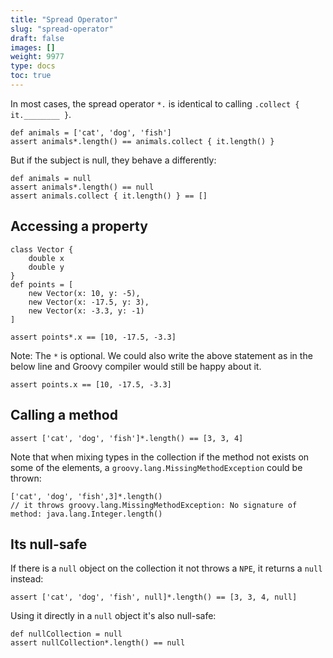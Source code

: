 ```yaml
---
title: "Spread Operator"
slug: "spread-operator"
draft: false
images: []
weight: 9977
type: docs
toc: true
---
```


In most cases, the spread operator `*.` is identical to calling `.collect { it.________ }`.

```
def animals = ['cat', 'dog', 'fish']
assert animals*.length() == animals.collect { it.length() }
```

But if the subject is null, they behave a differently:

```
def animals = null
assert animals*.length() == null
assert animals.collect { it.length() } == []
```


## Accessing a property
```
class Vector {
    double x
    double y
}
def points = [
    new Vector(x: 10, y: -5),
    new Vector(x: -17.5, y: 3),
    new Vector(x: -3.3, y: -1)
]

assert points*.x == [10, -17.5, -3.3]
```

Note: The `*` is optional. We could also write the above statement as in the below line and Groovy compiler would still be happy about it.

```
assert points.x == [10, -17.5, -3.3]
```



## Calling a method
```
assert ['cat', 'dog', 'fish']*.length() == [3, 3, 4]
```

Note that when mixing types in the collection if the method not exists on some of the elements, a `groovy.lang.MissingMethodException` could be thrown:

```
['cat', 'dog', 'fish',3]*.length() 
// it throws groovy.lang.MissingMethodException: No signature of method: java.lang.Integer.length()
```



## Its null-safe
If there is a `null` object on the collection it not throws a `NPE`, it returns a `null` instead:

```
assert ['cat', 'dog', 'fish', null]*.length() == [3, 3, 4, null]
```

Using it directly in a `null` object it's also null-safe:

```
def nullCollection = null
assert nullCollection*.length() == null
```

